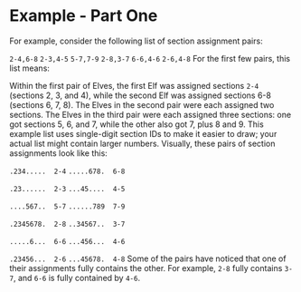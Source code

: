 # Example - Part One
For example, consider the following list of section assignment pairs:

`2-4,6-8`
`2-3,4-5`
`5-7,7-9`
`2-8,3-7`
`6-6,4-6`
`2-6,4-8`
For the first few pairs, this list means:

Within the first pair of Elves, the first Elf was assigned sections `2-4` (sections 2, 3, and 4), while the second Elf was assigned sections 6-8 (sections 6, 7, 8).
The Elves in the second pair were each assigned two sections.
The Elves in the third pair were each assigned three sections: one got sections 5, 6, and 7, while the other also got 7, plus 8 and 9.
This example list uses single-digit section IDs to make it easier to draw; your actual list might contain larger numbers. Visually, these pairs of section assignments look like this:

`.234.....  2-4`
`.....678.  6-8`

`.23......  2-3`
`...45....  4-5`

`....567..  5-7`
`......789  7-9`

`.2345678.  2-8`
`..34567..  3-7`

`.....6...  6-6`
`...456...  4-6`

`.23456...  2-6`
`...45678.  4-8`
Some of the pairs have noticed that one of their assignments fully contains the other. For example, `2-8` fully contains `3-7`, and `6-6` is fully contained by `4-6`.